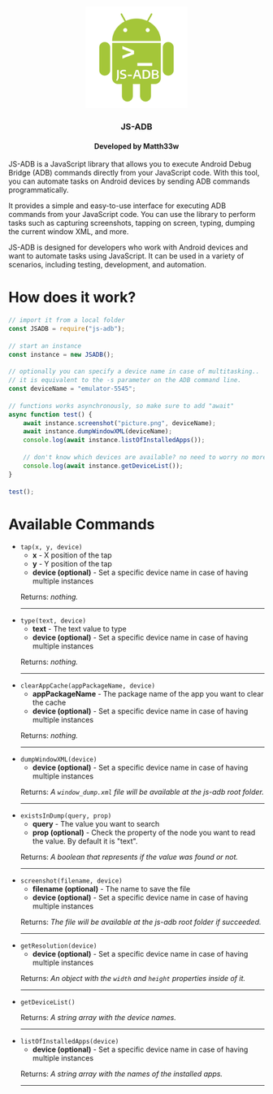 <div align="center">
    <img width="200" height="200" src="./logo.png" />
    <h3 align="center">JS-ADB</h3>
    <h4 align="center">Developed by Matth33w</h4>
</div>
<p>JS-ADB is a JavaScript library that allows you to execute Android Debug Bridge (ADB) commands directly from your JavaScript code. With this tool, you can automate tasks on Android devices by sending ADB commands programmatically.</p>
<p>It provides a simple and easy-to-use interface for executing ADB commands from your JavaScript code. You can use the library to perform tasks such as capturing screenshots, tapping on screen, typing, dumping the current window XML, and more.</p>
<p>JS-ADB is designed for developers who work with Android devices and want to automate tasks using JavaScript. It can be used in a variety of scenarios, including testing, development, and automation.</p>
<h1>How does it work?</h1>

```js
// import it from a local folder
const JSADB = require("js-adb");

// start an instance
const instance = new JSADB();

// optionally you can specify a device name in case of multitasking..
// it is equivalent to the -s parameter on the ADB command line.
const deviceName = "emulator-5545";

// functions works asynchronously, so make sure to add "await" 
async function test() {
    await instance.screenshot("picture.png", deviceName);
    await instance.dumpWindowXML(deviceName);
    console.log(await instance.listOfInstalledApps());

    // don't know which devices are available? no need to worry no more..
    console.log(await instance.getDeviceList());
}

test();
```
<h1>Available Commands</h1>
<ul>
    <li>
        <code>tap(x, y, device)</code>
        <ul>
            <li><b>x</b> - X position of the tap</li>
            <li><b>y</b> - Y position of the tap</li>
            <li><b>device (optional)</b> - Set a specific device name in case of having multiple instances</li>
        </ul>
        <p>Returns: <i>nothing.</i></p>
    </li>
    <hr/>
    <li>
        <code>type(text, device)</code>
        <ul>
            <li><b>text</b> - The text value to type</li>
            <li><b>device (optional)</b> - Set a specific device name in case of having multiple instances</li>
        </ul>
        <p>Returns: <i>nothing.</i></p>
    </li>
    <hr/>
    <li>
        <code>clearAppCache(appPackageName, device)</code>
        <ul>
            <li><b>appPackageName</b> - The package name of the app you want to clear the cache</li>
            <li><b>device (optional)</b> - Set a specific device name in case of having multiple instances</li>
        </ul>
        <p>Returns: <i>nothing.</i></p>
    </li>
    <hr/>
    <li>
        <code>dumpWindowXML(device)</code>
        <ul>
            <li><b>device (optional)</b> - Set a specific device name in case of having multiple instances</li>
        </ul>
        <p>Returns: <i>A <code>window_dump.xml</code> file will be available at the js-adb root folder.</i></p>
    </li>
    <hr/>
    <li>
        <code>existsInDump(query, prop)</code>
        <ul>
            <li><b>query</b> - The value you want to search</li>
            <li><b>prop (optional)</b> - Check the property of the node you want to read the value. By default it is "text".</li>
        </ul>
        <p>Returns: <i>A boolean that represents if the value was found or not.</i></p>
    </li>
    <hr/>
    <li>
        <code>screenshot(filename, device)</code>
        <ul>
            <li><b>filename (optional)</b> - The name to save the file</li>
            <li><b>device (optional)</b> - Set a specific device name in case of having multiple instances</li>
        </ul>
        <p>Returns: <i>The file will be available at the js-adb root folder if succeeded.</i></p>
    </li>
    <hr/>
    <li>
        <code>getResolution(device)</code>
        <ul>
            <li><b>device (optional)</b> - Set a specific device name in case of having multiple instances</li>
        </ul>
        <p>Returns: <i>An object with the <code>width</code> and <code>height</code> properties inside of it.</i></p>
    </li>
    <hr/>
    <li>
        <code>getDeviceList()</code>
        <p>Returns: <i>A string array with the device names.</i></p>
    </li>
    <hr/>
    <li>
        <code>listOfInstalledApps(device)</code>
        <ul>
            <li><b>device (optional)</b> - Set a specific device name in case of having multiple instances</li>
        </ul>
        <p>Returns: <i>A string array with the names of the installed apps.</i></p>
    </li>
    <hr/>
</ul>